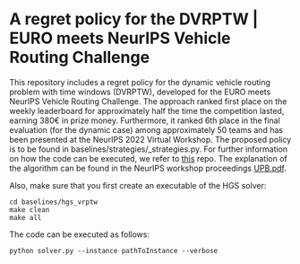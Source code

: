 # A regret policy for the DVRPTW | EURO meets NeurIPS Vehicle Routing Challenge

This repository includes a regret policy for the dynamic vehicle routing problem with time windows (DVRPTW), developed for the EURO meets NeurIPS Vehicle Routing Challenge. The approach ranked first place on the weekly leaderboard for approximately half the time the competition lasted, earning 380€ in prize money. Furthermore, it ranked 6th place in the final evaluation (for the dynamic case) among approximately 50 teams and has been presented at the NeurIPS 2022 Virtual Workshop.
The proposed policy is to be found in baselines/strategies/_strategies.py.
For further information on how the code can be executed, we refer to [this](https://github.com/ortec/euro-neurips-vrp-2022-quickstart) repo. 
The explanation of the algorithm can be found in the NeurIPS workshop proceedings [UPB.pdf](https://github.com/ortec/euro-neurips-vrp-2022-quickstart/blob/main/papers/UPB.pdf).

Also, make sure that you first create an executable of the HGS solver:

```
cd baselines/hgs_vrptw
make clean
make all
```

The code can be executed as follows:

``python solver.py --instance pathToInstance --verbose``
